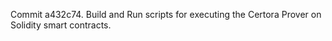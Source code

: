 Commit a432c74.                    Build and Run scripts for executing the Certora Prover on Solidity smart contracts.